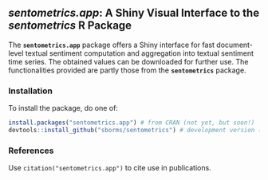 
## _sentometrics.app_: A Shiny Visual Interface to the _sentometrics_ R Package

<!--- comment out when submitting to CRAN until CRAN/pandoc issues (e.g. handshake) solved --->
<!--- [![CRAN](http://www.r-pkg.org/badges/version/sentometrics.app)](https://cran.r-project.org/package=sentometrics.app) --->
<!--- [![Downloads](http://cranlogs.r-pkg.org/badges/sentometrics.app?color=brightgreen)](http://www.r-pkg.org/pkg/sentometrics.app) --->
<!--- [![Downloads](http://cranlogs.r-pkg.org/badges/grand-total/sentometrics.app?color=brightgreen)](http://www.r-pkg.org/pkg/sentometrics.app) --->
<!--- [![Pending Pull-Requests](http://githubbadges.herokuapp.com/sborms/sentometrics.app/pulls.svg?style=flat)](https://github.com/sborms/sentometrics.app/pulls) --->
<!--- [![Github Issues](http://githubbadges.herokuapp.com/sborms/sentometrics.app/issues.svg)](https://github.com/sborms/sentometrics.app/issues) --->

The **`sentometrics.app`** package offers a Shiny interface for fast document-level textual sentiment computation and aggregation into textual sentiment time series. The obtained values can be downloaded for further use. The functionalities provided are partly those from the **`sentometrics`** package.

### Installation

To install the package, do one of:

```R
install.packages("sentometrics.app") # from CRAN (not yet, but soon!)
devtools::install_github("sborms/sentometrics") # development version (may contain bugs...)
```

### References

Use `citation("sentometrics.app")` to cite use in publications.

